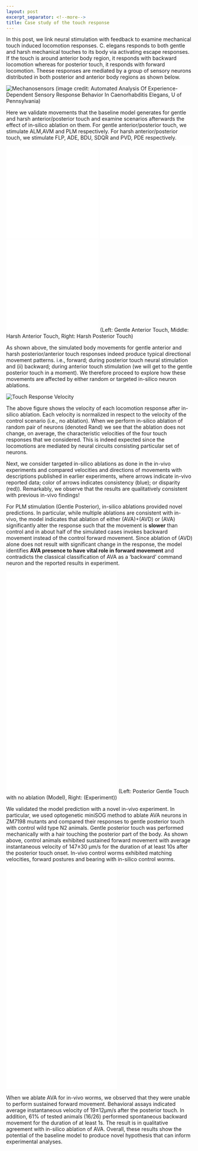 ```yaml
---
layout: post
excerpt_separator: <!--more-->
title: Case study of the touch response
---
```


<!--more-->

In this post, we link neural stimulation with feedback to examine mechanical touch induced locomotion responses. C. elegans responds to both gentle and harsh mechanical touches to its body via activating escape responses. If the touch is around anterior body region, it responds with backward locomotion whereas for posterior touch, it responds with forward locomotion. Theese responses are mediated by a group of sensory neurons distributed in both posterior and anterior body regions as shown below.

![Mechanosensors](/CelegansWholeIntegration/media/mechanosensors.png)
(image credit: Automated Analysis Of Experience-Dependent Sensory Response Behavior In Caenorhabditis Elegans, U of Pennsylvania)

Here we validate movements that the baseline model generates for gentle and harsh anterior/posterior touch and examine scenarios afterwards the effect of in-silico ablation on them. For gentle anterior/posterior touch, we stimulate ALM,AVM and PLM respectively. For harsh anterior/posterior touch, we stimulate FLP, ADE, BDU, SDQR and PVD, PDE respectively.

<!--more-->

<iframe width="250" height="250" src="/CelegansWholeIntegration/media/gentle_anterior.mp4" frameborder="0" allow="accelerometer; autoplay; encrypted-media; gyroscope; picture-in-picture" allowfullscreen></iframe>   <iframe width="250" height="250" src="/CelegansWholeIntegration/media/harsh_anterior.mp4" frameborder="0" allow="accelerometer; autoplay; encrypted-media; gyroscope; picture-in-picture" allowfullscreen></iframe>   <iframe width="250" height="250" src="/CelegansWholeIntegration/media/harsh_posterior.mp4" frameborder="0" allow="accelerometer; autoplay; encrypted-media; gyroscope; picture-in-picture" allowfullscreen></iframe>
(Left: Gentle Anterior Touch, Middle: Harsh Anterior Touch, Right: Harsh Posterior Touch)

As shown above, the simulated body movements for gentle anterior and harsh posterior/anterior touch responses indeed produce typical directional movement patterns. i.e., forward; during posterior touch neural stimulation and (ii) backward; during anterior touch stimulation (we will get to the gentle posterior touch in a moment). We therefore proceed to explore how these movements are affected by either random or targeted in-silico neuron ablations.

![Touch Response Velocity](/CelegansWholeIntegration/media/touch_responses_vel.png)

The above figure shows the velocity of each locomotion response after in-silico ablation. Each velocity is normalized in respect to the velocity of the control scenario (i.e., no ablation). When we perform in-silico ablation of random pair of neurons (denoted Rand) we see that the ablation does not change, on average, the characteristic velocities of the four touch responses that we considered. This is indeed expected since the locomotions are mediated by neural circuits consisting particular set of neurons. 

Next, we consider targeted in-silico ablations as done in the in-vivo experiments and compared velocities and directions of movements with descriptions published in earlier experiments, where arrows indicate in-vivo reported data; color of arrows indicates consistency (blue); or disparity (red)). Remarkably, we observe that the results are qualitatively consistent with previous in-vivo findings!

For PLM stimulation (Gentle Posterior), in-silico ablations provided novel predictions. In particular, while multiple ablations are consistent with in-vivo, the model indicates that ablation of either (AVA)+(AVD) or (AVA) significantly alter the response such that the movement is **slower** than control and in about half of the simulated cases invokes backward movement instead of the control forward movement. Since ablation of (AVD) alone does not result with significant change in the response, the model identifies **AVA presence to have vital role in forward movement** and contradicts the classical classification of AVA as a ‘backward’ command neuron and the reported results in experiment. 

<iframe width="300" height="300" src="/CelegansWholeIntegration/media/gentle_posterior_model_control.mp4" frameborder="0" allow="accelerometer; autoplay; encrypted-media; gyroscope; picture-in-picture" allowfullscreen></iframe>   <iframe width="300" height="300" src="/CelegansWholeIntegration/media/gentle_posterior_exp_control.mp4" frameborder="0" allow="accelerometer; autoplay; encrypted-media; gyroscope; picture-in-picture" allowfullscreen></iframe>
(Left: Posterior Gentle Touch with no ablation (Model), Right: (Experiment))	

We validated the model prediction with a novel in-vivo experiment. In particular, we used optogenetic miniSOG method to ablate AVA neurons in ZM7198 mutants and compared their responses to gentle posterior touch with control wild type N2 animals. Gentle posterior touch was performed mechanically with a hair touching the posterior part of the body. As shown above, control animals exhibited sustained forward movement with average instantaneous velocity of 147±30 μm/s for the duration of at least 10s after the posterior touch onset. In-vivo control worms exhibited matching velocities, forward postures and bearing with in-silico control worms. 

<iframe width="300" height="300" src="/CelegansWholeIntegration/media/gentle_posterior_model_ava.mp4" frameborder="0" allow="accelerometer; autoplay; encrypted-media; gyroscope; picture-in-picture" allowfullscreen></iframe>   <iframe width="300" height="300" src="/CelegansWholeIntegration/media/gentle_posterior_exp_ava.mp4" frameborder="0" allow="accelerometer; autoplay; encrypted-media; gyroscope; picture-in-picture" allowfullscreen></iframe>	

When we ablate AVA for in-vivo worms, we observed that they were unable to perform sustained forward movement. Behavioral assays indicated average instantaneous velocity of 19±12μm/s after the posterior touch. In addition, 61% of tested animals (16/26) performed spontaneous backward movement for the duration of at least 1s. The result is in qualitative agreement with in-silico ablation of AVA. Overall, these results show the potential of the baseline model to produce novel hypothesis that can inform experimental analyses.




